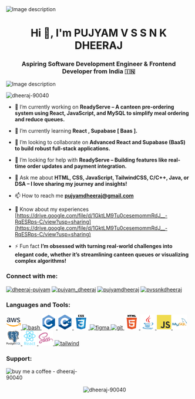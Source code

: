 <img src="https://i.pinimg.com/originals/38/06/93/3806936e1c0b535ff338121d6e5765df.gif" alt="Image description">
<h1 align="center">Hi 👋, I'm PUJYAM V S S N K DHEERAJ</h1>
<h3 align="center">Aspiring Software Development Engineer & Frontend Developer from India 🇮🇳</h3>
<img src="https://cdn.dribbble.com/userupload/20309118/file/original-3757005be72d35d9cede36bb9a5042a6.gif" style="align: right; width: 400px;" alt="Image description">
<p align="left"> <img src="https://komarev.com/ghpvc/?username=dheeraj-90040&label=Profile%20views&color=0e75b6&style=flat" alt="dheeraj-90040" /> </p>

- 🔭 I’m currently working on **ReadyServe – A canteen pre-ordering system using React, JavaScript, and MySQL to simplify meal ordering and reduce queues.**

- 🌱 I’m currently learning **React , Supabase [ Baas ].**

- 👯 I’m looking to collaborate on **Advanced React and Supabase (BaaS) to build robust full-stack applications.**

- 🤝 I’m looking for help with **ReadyServe – Building features like real-time order updates and payment integration.**

- 💬 Ask me about **HTML, CSS, JavaScript, TailwindCSS, C/C++, Java, or DSA – I love sharing my journey and insights!**

- 📫 How to reach me **pujyamdheeraj@gmail.com**

- 📄 Know about my experiences [https://drive.google.com/file/d/1GktLM9Tu0cesemommRdJ__-RqESRps-C/view?usp=sharing](https://drive.google.com/file/d/1GktLM9Tu0cesemommRdJ__-RqESRps-C/view?usp=sharing)

- ⚡ Fun fact **I’m obsessed with turning real-world challenges into elegant code, whether it’s streamlining canteen queues or visualizing complex algorithms!**

<h3 align="left">Connect with me:</h3>
<p align="left">
<a href="https://linkedin.com/in/dheeraj-pujyam" target="blank"><img align="center" src="https://raw.githubusercontent.com/rahuldkjain/github-profile-readme-generator/master/src/images/icons/Social/linked-in-alt.svg" alt="dheeraj-pujyam" height="30" width="40" /></a>
<a href="https://www.codechef.com/users/pujyam_dheeraj" target="blank"><img align="center" src="https://cdn.jsdelivr.net/npm/simple-icons@3.1.0/icons/codechef.svg" alt="pujyam_dheeraj" height="30" width="40" /></a>
<a href="https://www.leetcode.com/pujyamdheeraj" target="blank"><img align="center" src="https://raw.githubusercontent.com/rahuldkjain/github-profile-readme-generator/master/src/images/icons/Social/leet-code.svg" alt="pujyamdheeraj" height="30" width="40" /></a>
<a href="https://auth.geeksforgeeks.org/user/pvssnkdheeraj" target="blank"><img align="center" src="https://raw.githubusercontent.com/rahuldkjain/github-profile-readme-generator/master/src/images/icons/Social/geeks-for-geeks.svg" alt="pvssnkdheeraj" height="30" width="40" /></a>
</p>

<h3 align="left">Languages and Tools:</h3>
<p align="left"> <a href="https://aws.amazon.com" target="_blank" rel="noreferrer"> <img src="https://raw.githubusercontent.com/devicons/devicon/master/icons/amazonwebservices/amazonwebservices-original-wordmark.svg" alt="aws" width="40" height="40"/> </a> <a href="https://www.gnu.org/software/bash/" target="_blank" rel="noreferrer"> <img src="https://www.vectorlogo.zone/logos/gnu_bash/gnu_bash-icon.svg" alt="bash" width="40" height="40"/> </a> <a href="https://www.cprogramming.com/" target="_blank" rel="noreferrer"> <img src="https://raw.githubusercontent.com/devicons/devicon/master/icons/c/c-original.svg" alt="c" width="40" height="40"/> </a> <a href="https://www.w3schools.com/cpp/" target="_blank" rel="noreferrer"> <img src="https://raw.githubusercontent.com/devicons/devicon/master/icons/cplusplus/cplusplus-original.svg" alt="cplusplus" width="40" height="40"/> </a> <a href="https://www.w3schools.com/css/" target="_blank" rel="noreferrer"> <img src="https://raw.githubusercontent.com/devicons/devicon/master/icons/css3/css3-original-wordmark.svg" alt="css3" width="40" height="40"/> </a> <a href="https://www.figma.com/" target="_blank" rel="noreferrer"> <img src="https://www.vectorlogo.zone/logos/figma/figma-icon.svg" alt="figma" width="40" height="40"/> </a> <a href="https://git-scm.com/" target="_blank" rel="noreferrer"> <img src="https://www.vectorlogo.zone/logos/git-scm/git-scm-icon.svg" alt="git" width="40" height="40"/> </a> <a href="https://www.w3.org/html/" target="_blank" rel="noreferrer"> <img src="https://raw.githubusercontent.com/devicons/devicon/master/icons/html5/html5-original-wordmark.svg" alt="html5" width="40" height="40"/> </a> <a href="https://www.java.com" target="_blank" rel="noreferrer"> <img src="https://raw.githubusercontent.com/devicons/devicon/master/icons/java/java-original.svg" alt="java" width="40" height="40"/> </a> <a href="https://developer.mozilla.org/en-US/docs/Web/JavaScript" target="_blank" rel="noreferrer"> <img src="https://raw.githubusercontent.com/devicons/devicon/master/icons/javascript/javascript-original.svg" alt="javascript" width="40" height="40"/> </a> <a href="https://www.mysql.com/" target="_blank" rel="noreferrer"> <img src="https://raw.githubusercontent.com/devicons/devicon/master/icons/mysql/mysql-original-wordmark.svg" alt="mysql" width="40" height="40"/> </a> <a href="https://www.postgresql.org" target="_blank" rel="noreferrer"> <img src="https://raw.githubusercontent.com/devicons/devicon/master/icons/postgresql/postgresql-original-wordmark.svg" alt="postgresql" width="40" height="40"/> </a> <a href="https://reactjs.org/" target="_blank" rel="noreferrer"> <img src="https://raw.githubusercontent.com/devicons/devicon/master/icons/react/react-original-wordmark.svg" alt="react" width="40" height="40"/> </a> <a href="https://sass-lang.com" target="_blank" rel="noreferrer"> <img src="https://raw.githubusercontent.com/devicons/devicon/master/icons/sass/sass-original.svg" alt="sass" width="40" height="40"/> </a> <a href="https://tailwindcss.com/" target="_blank" rel="noreferrer"> <img src="https://www.vectorlogo.zone/logos/tailwindcss/tailwindcss-icon.svg" alt="tailwind" width="40" height="40"/> </a> </p>

<h3 align="left">Support:</h3>
<p><a href="https://www.buymeacoffee.com/buy me a coffee - dheeraj-90040"> <img align="left" src="https://cdn.buymeacoffee.com/buttons/v2/default-yellow.png" height="50" width="210" alt="buy me a coffee - dheeraj-90040" /></a></p><br><br>

<p><img align="center" src="https://github-readme-stats.vercel.app/api/top-langs?username=dheeraj-90040&show_icons=true&locale=en&layout=compact" alt="dheeraj-90040" /></p>
